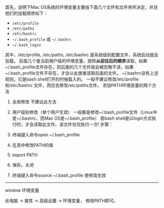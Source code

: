 首先，说明下Mac OS系统的环境变量主要由下面几个文件和文件夹所决定，并且他们的加载顺序如下：

- `/etc/profile`
- `/etc/paths`
- `/etc/bashrc`
- `~/.bash_profile` 或 `~/.bashrc`
- `~/.bash_login`

其中，/etc/profile, /etc/paths, /etc/bashrc 是系统级别配置文件，系统启动就会加载。
后面几个是当前用户级的环境变量，按照**从前往后的顺序**读取，如果 ~/.bash_profile文件存在，则后面的几个文件就会被忽略不读，如果~/.bash_profile文件不存在，才会以此类推读取后面的文件。
~/.bashrc没有上述规则，它是bash shell打开的时候载入的。
一般不建议修改/etc/profile和/etc/bashrc 文件，而应去修改/etc/paths文件。
添加PATH环境变量的两个方法
1. 全局修改
不建议此方法
2. 用户级别修改（单个用户生效）
一般都是修改~/.bash_profile文件（Linux中是~/.bashrc，而Mac OS是~/.bash_profile）
若bash shell是以login方式执行时，才会读取此文件。该文件仅仅执行一次!
步骤：

1. 终端键入命令open ~/.bash_profile
2. 在其中修改PATH的值
3. export PATH
4. 保存，关闭
5. 终端键入命令source ~/.bash_profile 使修改生效

---------------------------

window 环境变量

此电脑 -> 属性 -> 高级设置 -> 环境变量， 修改PATH即可。